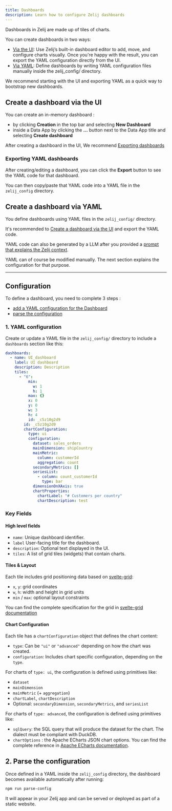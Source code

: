 ```yaml
---
title: Dashboards
description: Learn how to configure Zelij dashboards
---
```


Dashboards in Zelij are made up of tiles of charts.

You can create dashboards in two ways:
- [Via the UI](#create-a-dashboard-via-the-ui): Use Zelij’s built-in dashboard editor to add, move, and configure charts visually. Once you're happy with the result, you can export the YAML configuration directly from the UI.
- [Via YAML](#create-a-dashboard-via-yaml): Define dashboards by writing YAML configuration files manually inside the zelij_config/ directory.

We recommend starting with the UI and exporting YAML as a quick way to bootstrap new dashboards.

## Create a dashboard via the UI 
You can create an in-memory dashboard :
- by clicking **Creation** in the top bar and selecting **New Dashboard**
- inside a Data App by clicking the **...** button next to the Data App title and selecting **Create dashboard**

After creating a dashboard in the UI, We recommend [Exporting dashboards](#exporting-yaml-dashboards)

### Exporting YAML dashboards
After creating/editing a dashboard, you can click the **Export** button to see the YAML code for that dashboard.

You can then copy/paste that YAML code into a YAML file in the `zelij_config` directory.

## Create a dashboard via YAML

You define dashboards using YAML files in the `zelij_config/` directory.

It's recommended to [Create a dashboard via the UI](#create-a-dashboard-via-the-ui) and export the YAML code. 

YAML code can also be generated by a LLM after you provided a [prompt that explains the Zelij context](/docs/llm_prompt).

YAML can of course be modified manually. The next section explains the configuration for that purpose.

---

## Configuration

To define a dashboard, you need to complete 3 steps : 
- [add a YAML configuration for the Dashboard](#1-yaml-configuration)
- [parse the configuration](#2-parse-the-configuration)

### 1. YAML configuration

Create or update a YAML file in the `zelij_config/` directory to include a `dashboards` section like this:

```yaml
dashboards:
  - name: UI_dashboard
    label: UI dashboard
    description: Description
    tiles:
      - "6":
          min:
            w: 1
            h: 1
          max: {}
          x: 0
          y: 0
          w: 3
          h: 4
          id: _c5z10g2d9
        id: _c5z10g2d9
        chartConfiguration:
          type: ui
          configuration:
            dataset: sales_orders
            mainDimension: shipCountry
            mainMetric:
              column: customerId
              aggregation: count
            secondaryMetrics: []
            seriesList:
              - column: count_customerId
                type: bar
            dimensionOnXAxis: true
            chartProperties:
              chartLabel: "# Customers per country"
              chartDescription: test
```

### Key Fields

#### High level fields

* `name`: Unique dashboard identifier.
* `label` User-facing title for the dashboard.
* `description`: Optional text displayed in the UI.
* `tiles`: A list of grid tiles (widgets) that contain charts.

#### Tiles & Layout

Each tile includes grid positioning data based on [svelte-grid](https://github.com/vaheqelyan/svelte-grid):

* `x`, `y`: grid coordinates
* `w`, `h`: width and height in grid units
* `min` / `max`: optional layout constraints

You can find the complete specification for the grid in [svelte-grid documentation](https://svelte-grid.vercel.app/usage)

#### Chart Configuration

Each tile has a `chartConfiguration` object that defines the chart content:

* `type`:
  Can be `"ui"` or `"advanced"` depending on how the chart was created.
* `configuration`:
  Includes chart specific configuration, depending on the `type`.

For charts of `type: ui`, the configuration is defined using primitives like:

* `dataset`
* `mainDimension`
* `mainMetric` (+ `aggregation`)
* `chartLabel`, `chartDescription`
* Optional: `secondaryDimension`, `secondaryMetrics`, and `seriesList`

For charts of `type: advanced`, the configuration is defined using primitives like:
* `sqlQuery`: the SQL query that will produce the dataset for the chart. The dialect must be compliant with DuckDB.
* `chartOptions` : the Apache ECharts JSON chart options. You can find the complete reference in [Apache ECharts documentation](https://echarts.apache.org/en/option.html#title).



## 2. Parse the configuration

Once defined in a YAML inside the `zelij_config` directory, the dashboard becomes available automatically after running:

```bash
npm run parse-config
```

It will appear in your Zelij app and can be served or deployed as part of a static website.

